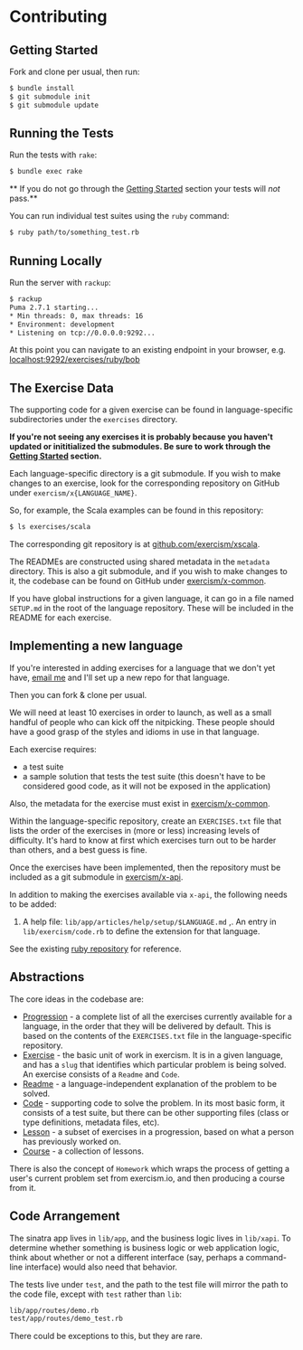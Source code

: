 # Contributing

## Getting Started

Fork and clone per usual, then run:

```bash
$ bundle install
$ git submodule init
$ git submodule update
```

## Running the Tests

Run the tests with `rake`:

```bash
$ bundle exec rake
```

** If you do not go through the [Getting Started](#getting-started) section your tests will _not_ pass.**

You can run individual test suites using the `ruby` command:

```bash
$ ruby path/to/something_test.rb
```

## Running Locally

Run the server with `rackup`:

```bash
$ rackup
Puma 2.7.1 starting...
* Min threads: 0, max threads: 16
* Environment: development
* Listening on tcp://0.0.0.0:9292...
```

At this point you can navigate to an existing endpoint in your browser, e.g.
[localhost:9292/exercises/ruby/bob](http://localhost:9292/exercises/ruby/bob)

## The Exercise Data

The supporting code for a given exercise can be found in language-specific
subdirectories under the `exercises` directory.

**If you're not seeing any exercises it is probably because you haven't
updated or inititialized the submodules. Be sure to work through the
[Getting Started](#getting-started) section.**

Each language-specific directory is a git submodule. If you wish to make
changes to an exercise, look for the corresponding repository on GitHub under
`exercism/x{LANGUAGE_NAME}`.

So, for example, the Scala examples can be found in this repository:

```bash
$ ls exercises/scala
```

The corresponding git repository is at
[github.com/exercism/xscala](https://github.com/exercism/xscala).

The READMEs are constructed using shared metadata in the `metadata` directory.
This is also a git submodule, and if you wish to make changes to it, the codebase
can be found on GitHub under [exercism/x-common](https://github.com/exercism/x-common).

If you have global instructions for a given language, it can go in a file
named `SETUP.md` in the root of the language repository. These will be
included in the README for each exercise.

## Implementing a new language

If you're interested in adding exercises for a language that we don't yet have,
[email me](mailto:kytrinyx@exercism.io) and I'll set up a new repo for that language.

Then you can fork & clone per usual.

We will need at least 10 exercises in order to launch, as well as a small handful of
people who can kick off the nitpicking. These people should have a good grasp of the
styles and idioms in use in that language.

Each exercise requires:

- a test suite
- a sample solution that tests the test suite (this doesn't have to be
  considered good code, as it will not be exposed in the application)

Also, the metadata for the exercise must exist in
[exercism/x-common](https://github.com/exercism/x-common).

Within the language-specific repository, create an `EXERCISES.txt` file that
lists the order of the exercises in (more or less) increasing levels of
difficulty. It's hard to know at first which exercises turn out to be harder
than others, and a best guess is fine.

Once the exercises have been implemented, then the repository must be included
as a git submodule in [exercism/x-api](https://github.com/exercism/x-api).

In addition to making the exercises available via `x-api`, the following needs
to be added:

1. A help file: `lib/app/articles/help/setup/$LANGUAGE.md`
,. An entry in `lib/exercism/code.rb` to define the extension for that language.

See the existing [ruby repository](https://github.com/exercism/xruby) for reference.

## Abstractions

The core ideas in the codebase are:

* [Progression](lib/xapi/progression.rb) - a complete list of all the exercises currently available for
  a language, in the order that they will be delivered by default. This is
  based on the contents of the `EXERCISES.txt` file in the language-specific
  repository.
* [Exercise](lib/xapi/exercise.rb) - the basic unit of work in exercism. It is in a given language,
  and has a `slug` that identifies which particular problem is being solved.
  An exercise consists of a `Readme` and `Code`.
* [Readme](lib/xapi/readme.rb) - a language-independent explanation of the problem to be solved.
* [Code](lib/xapi/code.rb) - supporting code to solve the problem. In its most basic form, it
  consists of a test suite, but there can be other supporting files (class
  or type definitions, metadata files, etc).
* [Lesson](lib/xapi/lesson.rb) - a subset of exercises in a progression, based on what a person
  has previously worked on.
* [Course](lib/xapi/homework.rb) - a collection of lessons.

There is also the concept of `Homework` which wraps the process of getting
a user's current problem set from exercism.io, and then producing a course
from it.

## Code Arrangement

The sinatra app lives in `lib/app`, and the business logic lives in
`lib/xapi`. To determine whether something is business logic or web
application logic, think about whether or not a different interface (say,
perhaps a command-line interface) would also need that behavior.

The tests live under `test`, and the path to the test file will mirror the
path to the code file, except with `test` rather than `lib`:

```bash
lib/app/routes/demo.rb
test/app/routes/demo_test.rb
```

There could be exceptions to this, but they are rare.

